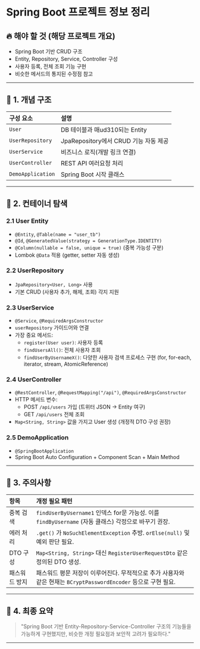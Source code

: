 # Spring Boot 프로젝트 정보 정리

## 🔥 해야 할 것 (해당 프로젝트 개요)

- Spring Boot 기반 CRUD 구조
- Entity, Repository, Service, Controller 구성
- 사용자 등록, 전체 조회 기능 구현
- 비슷한 메서드의 통지된 수정점 참고

---

## 📌 1. 개념 구조

| 구성 요소 | 설명 |
|:---|:---|
| `User` | DB 테이블과 매ud310되는 Entity |
| `UserRepository` | JpaRepository에서 CRUD 기능 자동 제공 |
| `UserService` | 비즈니스 로직(개발 링크 연결) |
| `UserController` | REST API 여러요청 처리 |
| `DemoApplication` | Spring Boot 시작 클래스 |

---

## 📌 2. 컨테이너 탐색

### 2.1 User Entity

- `@Entity`, `@Table(name = "user_tb")`
- `@Id`, `@GeneratedValue(strategy = GenerationType.IDENTITY)`
- `@Column(nullable = false, unique = true)` (중복 가능성 구분)
- Lombok `@Data` 적용 (getter, setter 자동 생성)

### 2.2 UserRepository

- `JpaRepository<User, Long>` 사용
- 기본 CRUD (사용자 추가, 해제, 조회) 각지 지원

### 2.3 UserService

- `@Service`, `@RequiredArgsConstructor`
- `userRepository` 가이드어와 연결
- 가장 중요 메서드:
    - `register(User user)`: 사용자 등록
    - `findUsersAll()`: 전체 사용자 조회
    - `findUserByUsernameX()`: 다양한 사용자 검색 프로세스 구현 (for, for-each, iterator, stream, AtomicReference)

### 2.4 UserController

- `@RestController`, `@RequestMapping("/api")`, `@RequiredArgsConstructor`
- HTTP 메서드 변수:
    - POST `/api/users` 가입 (트위터 JSON -> Entity 여구)
    - GET `/api/users` 전체 조회
- `Map<String, String>` 값을 가지고 User 생성 (개정적 DTO 구성 권장)

### 2.5 DemoApplication

- `@SpringBootApplication`
- Spring Boot Auto Configuration + Component Scan + Main Method

---

## 🚨 3. 주의사항

| 항목 | 개정 필요 패턴 |
|:---|:---|
| 중복 검색 | `findUserByUsername1` 인덱스 for문 가능성. 이를 `findByUsername` (자동 클래스) 각정으로 바꾸기 권장. |
| 에러 처리 | `.get()` 가 `NoSuchElementException` 추방. `orElse(null)` 및 예외 판단 필요. |
| DTO 구성 | `Map<String, String>` 대신 `RegisterUserRequestDto` 같은 정의된 DTO 생성. |
| 패스워드 방지 | 패스워드 평문 저장이 이루어진다. 무적적으로 추가 사용자와 같은 현재는 `BCryptPasswordEncoder` 등으로 구현 필요.

---

## 🌟 4. 최종 요약

> "Spring Boot 기반 Entity-Repository-Service-Controller 구조의 기능들을 가능하게 구현했지만, 비슷한 개정 필요점과 보안적 고려가 필요하다."

---
